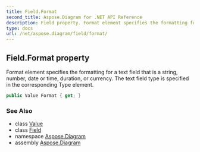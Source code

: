 ```yaml
---
title: Field.Format
second_title: Aspose.Diagram for .NET API Reference
description: Field property. Format element specifies the formatting for a text field that is a string number date or time duration or currency. The text field type is specified in the corresponding Type element
type: docs
url: /net/aspose.diagram/field/format/
---
```

## Field.Format property

Format element specifies the formatting for a text field that is a string, number, date or time, duration, or currency. The text field type is specified in the corresponding Type element.

```csharp
public Value Format { get; }
```

### See Also

* class [Value](../../value/)
* class [Field](../)
* namespace [Aspose.Diagram](../../field/)
* assembly [Aspose.Diagram](../../../)


